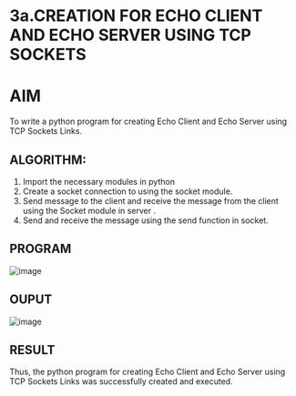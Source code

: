 # 3a.CREATION FOR ECHO CLIENT AND ECHO SERVER USING TCP SOCKETS
# AIM
To write a python program for creating Echo Client and Echo Server using TCP
Sockets Links.
## ALGORITHM:
1. Import the necessary modules in python
2. Create a socket connection to using the socket module.
3. Send message to the client and receive the message from the client using the Socket module in
 server .
4. Send and receive the message using the send function in socket.
## PROGRAM
![image](https://github.com/user-attachments/assets/8faa8091-2543-498b-9821-22a9ca0ee0a8)

## OUPUT
![image](https://github.com/user-attachments/assets/037ca901-cb1b-49e5-914c-51b428a37339)

## RESULT
Thus, the python program for creating Echo Client and Echo Server using TCP Sockets Links 
was successfully created and executed.
